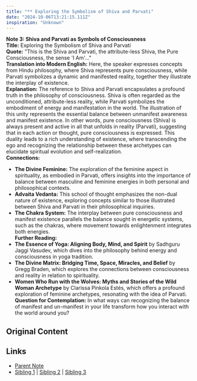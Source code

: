 ```yaml
---
title: "** Exploring the Symbolism of Shiva and Parvati"
date: "2024-10-06T13:21:15.111Z"
inspiration: "Unknown"
---
```


  
**Note 3: Shiva and Parvati as Symbols of Consciousness**  
**Title:** Exploring the Symbolism of Shiva and Parvati  
**Quote:** "This is the Shiva and Parvati, the attribute-less Shiva, the Pure Consciousness, the sense 'I Am'..."  
**Translation into Modern English:** Here, the speaker expresses concepts from Hindu philosophy, where Shiva represents pure consciousness, while Parvati symbolizes a dynamic and manifested reality, together they illustrate the interplay of existence.  
**Explanation:** The reference to Shiva and Parvati encapsulates a profound truth in the philosophy of consciousness. Shiva is often regarded as the unconditioned, attribute-less reality, while Parvati symbolizes the embodiment of energy and manifestation in the world. The illustration of this unity represents the essential balance between unmanifest awareness and manifest existence. In other words, pure consciousness (Shiva) is always present and active in all that unfolds in reality (Parvati), suggesting that in each action or thought, pure consciousness is expressed. This duality leads to a rich understanding of existence, where transcending the ego and recognizing the relationship between these archetypes can elucidate spiritual evolution and self-realization.  
**Connections:**  
- **The Divine Feminine:** The exploration of the feminine aspect in spirituality, as embodied in Parvati, offers insights into the importance of balance between masculine and feminine energies in both personal and philosophical contexts.  
- **Advaita Vedanta:** This school of thought emphasizes the non-dual nature of existence, exploring concepts similar to those illustrated between Shiva and Parvati in their philosophical inquiries.  
- **The Chakra System:** The interplay between pure consciousness and manifest existence parallels the balance sought in energetic systems, such as the chakras, where movement towards enlightenment integrates both energies.  
**Further Reading:**  
- **The Essence of Yoga: Aligning Body, Mind, and Spirit** by Sadhguru Jaggi Vasudev, which dives into the philosophy behind energy and consciousness in yoga tradition.  
- **The Divine Matrix: Bridging Time, Space, Miracles, and Belief** by Gregg Braden, which explores the connections between consciousness and reality in relation to spirituality.  
- **Women Who Run with the Wolves: Myths and Stories of the Wild Woman Archetype** by Clarissa Pinkola Estés, which offers a profound exploration of feminine archetypes, resonating with the idea of Parvati.  
**Question for Contemplation:** In what ways can recognizing the balance of manifest and un-manifest in your life transform how you interact with the world around you?  


## Original Content



## Links

- [Parent Note](/parent-note.md)
- [Sibling 1](/zettel1.md) | [Sibling 2](/zettel2.md) | [Sibling 3](/zettel3.md)
